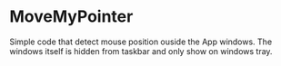 # MoveMyPointer

Simple code that detect mouse position ouside the App windows.
The windows itself is hidden from taskbar and only show on windows tray.